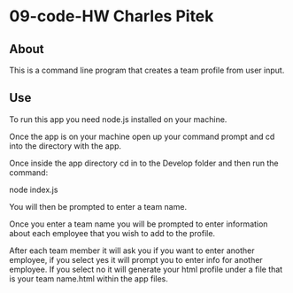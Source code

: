 # 09-code-HW Charles Pitek

## About
This is a command line program that creates a team profile from user input.

## Use
To run this app you need node.js installed on your machine.

Once the app is on your machine open up your command prompt and cd into the directory with the app.

Once inside the app directory cd in to the Develop folder and then run the command:

node index.js

You will then be prompted to enter a team name.

Once you enter a team name you will be prompted to enter information about each employee that you wish to add to the profile.

After each team member it will ask you if you want to enter another employee, if you select yes it will prompt you to enter info for another employee.
If you select no it will generate your html profile under a file that is your team name.html within the app files.

